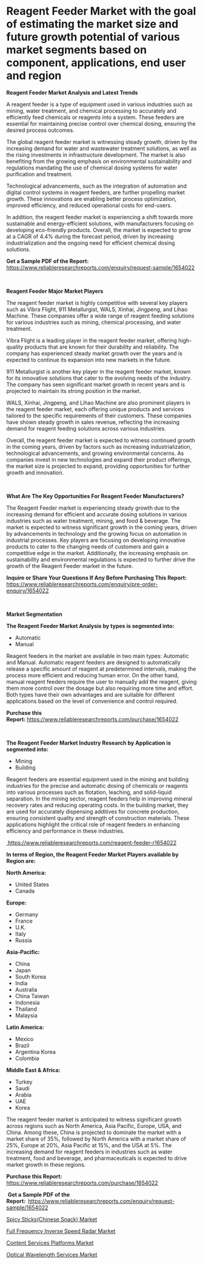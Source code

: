 <p><h1>Reagent Feeder Market with the goal of estimating the market size and future growth potential of various market segments based on component, applications, end user and region</h1></p><p><strong>Reagent Feeder Market Analysis and Latest Trends</strong></p>
<p><p>A reagent feeder is a type of equipment used in various industries such as mining, water treatment, and chemical processing to accurately and efficiently feed chemicals or reagents into a system. These feeders are essential for maintaining precise control over chemical dosing, ensuring the desired process outcomes.</p><p>The global reagent feeder market is witnessing steady growth, driven by the increasing demand for water and wastewater treatment solutions, as well as the rising investments in infrastructure development. The market is also benefiting from the growing emphasis on environmental sustainability and regulations mandating the use of chemical dosing systems for water purification and treatment.</p><p>Technological advancements, such as the integration of automation and digital control systems in reagent feeders, are further propelling market growth. These innovations are enabling better process optimization, improved efficiency, and reduced operational costs for end-users.</p><p>In addition, the reagent feeder market is experiencing a shift towards more sustainable and energy-efficient solutions, with manufacturers focusing on developing eco-friendly products. Overall, the market is expected to grow at a CAGR of 4.4% during the forecast period, driven by increasing industrialization and the ongoing need for efficient chemical dosing solutions.</p></p>
<p><strong>Get a Sample PDF of the Report:&nbsp;</strong> <a href="https://www.reliableresearchreports.com/enquiry/request-sample/1654022">https://www.reliableresearchreports.com/enquiry/request-sample/1654022</a></p>
<p>&nbsp;</p>
<p><strong>Reagent Feeder Major Market Players</strong></p>
<p><p>The reagent feeder market is highly competitive with several key players such as Vibra Flight, 911 Metallurgist, WALS, Xinhai, Jingpeng, and Lihao Machine. These companies offer a wide range of reagent feeding solutions for various industries such as mining, chemical processing, and water treatment.</p><p>Vibra Flight is a leading player in the reagent feeder market, offering high-quality products that are known for their durability and reliability. The company has experienced steady market growth over the years and is expected to continue its expansion into new markets in the future.</p><p>911 Metallurgist is another key player in the reagent feeder market, known for its innovative solutions that cater to the evolving needs of the industry. The company has seen significant market growth in recent years and is projected to maintain its strong position in the market.</p><p>WALS, Xinhai, Jingpeng, and Lihao Machine are also prominent players in the reagent feeder market, each offering unique products and services tailored to the specific requirements of their customers. These companies have shown steady growth in sales revenue, reflecting the increasing demand for reagent feeding solutions across various industries.</p><p>Overall, the reagent feeder market is expected to witness continued growth in the coming years, driven by factors such as increasing industrialization, technological advancements, and growing environmental concerns. As companies invest in new technologies and expand their product offerings, the market size is projected to expand, providing opportunities for further growth and innovation.</p></p>
<p>&nbsp;</p>
<p><strong>What Are The Key Opportunities For Reagent Feeder Manufacturers?</strong></p>
<p><p>The Reagent Feeder market is experiencing steady growth due to the increasing demand for efficient and accurate dosing solutions in various industries such as water treatment, mining, and food & beverage. The market is expected to witness significant growth in the coming years, driven by advancements in technology and the growing focus on automation in industrial processes. Key players are focusing on developing innovative products to cater to the changing needs of customers and gain a competitive edge in the market. Additionally, the increasing emphasis on sustainability and environmental regulations is expected to further drive the growth of the Reagent Feeder market in the future.</p></p>
<p><strong>Inquire or Share Your Questions If Any Before Purchasing This Report:</strong> <a href="https://www.reliableresearchreports.com/enquiry/pre-order-enquiry/1654022">https://www.reliableresearchreports.com/enquiry/pre-order-enquiry/1654022</a></p>
<p>&nbsp;</p>
<p><strong>Market Segmentation</strong></p>
<p><strong>The Reagent Feeder Market Analysis by types is segmented into:</strong></p>
<p><ul><li>Automatic</li><li>Manual</li></ul></p>
<p><p>Reagent feeders in the market are available in two main types: Automatic and Manual. Automatic reagent feeders are designed to automatically release a specific amount of reagent at predetermined intervals, making the process more efficient and reducing human error. On the other hand, manual reagent feeders require the user to manually add the reagent, giving them more control over the dosage but also requiring more time and effort. Both types have their own advantages and are suitable for different applications based on the level of convenience and control required.</p></p>
<p><strong>Purchase this Report:&nbsp;</strong><a href="https://www.reliableresearchreports.com/purchase/1654022">https://www.reliableresearchreports.com/purchase/1654022</a></p>
<p>&nbsp;</p>
<p><strong>The Reagent Feeder Market Industry Research by Application is segmented into:</strong></p>
<p><ul><li>Mining</li><li>Building</li></ul></p>
<p><p>Reagent feeders are essential equipment used in the mining and building industries for the precise and automatic dosing of chemicals or reagents into various processes such as flotation, leaching, and solid-liquid separation. In the mining sector, reagent feeders help in improving mineral recovery rates and reducing operating costs. In the building market, they are used for accurately dispensing additives for concrete production, ensuring consistent quality and strength of construction materials. These applications highlight the critical role of reagent feeders in enhancing efficiency and performance in these industries.</p></p>
<p><a href="https://www.reliableresearchreports.com/reagent-feeder-r1654022">&nbsp;https://www.reliableresearchreports.com/reagent-feeder-r1654022</a></p>
<p><strong>In terms of Region, the Reagent Feeder Market Players available by Region are:</strong></p>
<p>
    <p> <strong> North America: </strong>
        <ul>
            <li>United States</li>
            <li>Canada</li>
        </ul>
        </p> 
    <p> <strong> Europe: </strong>
        <ul>
            <li>Germany</li>
            <li>France</li>
            <li>U.K.</li>
            <li>Italy</li>
            <li>Russia</li>
        </ul>
        </p> 
    <p> <strong> Asia-Pacific: </strong>
        <ul>
            <li>China</li>
            <li>Japan</li>
            <li>South Korea</li>
            <li>India</li>
            <li>Australia</li>
            <li>China Taiwan</li>
            <li>Indonesia</li>
            <li>Thailand</li>
            <li>Malaysia</li>
        </ul>
        </p> 
    <p> <strong> Latin America: </strong>
        <ul>
            <li>Mexico</li>
            <li>Brazil</li>
            <li>Argentina Korea</li>
            <li>Colombia</li>
        </ul>
        </p> 
    <p> <strong> Middle East & Africa: </strong>
        <ul>
            <li>Turkey</li>
            <li>Saudi</li>
            <li>Arabia</li>
            <li>UAE</li>
            <li>Korea</li>
        </ul>
    </p>
    </p>
<p><p>The reagent feeder market is anticipated to witness significant growth across regions such as North America, Asia Pacific, Europe, USA, and China. Among these, China is projected to dominate the market with a market share of 35%, followed by North America with a market share of 25%, Europe at 20%, Asia Pacific at 15%, and the USA at 5%. The increasing demand for reagent feeders in industries such as water treatment, food and beverage, and pharmaceuticals is expected to drive market growth in these regions.</p></p>
<p><strong>Purchase this Report: </strong><a href="https://www.reliableresearchreports.com/purchase/1654022">https://www.reliableresearchreports.com/purchase/1654022</a></p>
<p>&nbsp;<strong>Get a Sample PDF of the Report:&nbsp;&nbsp;</strong><a href="https://www.reliableresearchreports.com/enquiry/request-sample/1654022">https://www.reliableresearchreports.com/enquiry/request-sample/1654022</a></p>
<p><strong></strong></p>
<p><p><a href="https://www.linkedin.com/pulse/spicy-stickschinese-snacknbspmarket-focuses-market-share-size-projected-qyyac?trackingId=6YWylV8Yiep%2BQdYsM1XlZw%3D%3D">Spicy Sticks(Chinese Snack) Market</a></p><p><a href="https://www.linkedin.com/pulse/analyzing-full-frequency-inverse-speed-radar-market-global-xxbne?trackingId=v8pbv3%2BZwvb8Pt5gqS1LvQ%3D%3D">Full Frequency Inverse Speed Radar Market</a></p><p><a href="https://github.com/EveKerluke2023/Market-Research-Report-List-1/blob/main/content-services-platforms-market.md">Content Services Platforms Market</a></p><p><a href="https://github.com/YashRP12/Market-Research-Report-List-4/blob/main/optical-wavelength-services-market.md">Optical Wavelength Services Market</a></p></p>